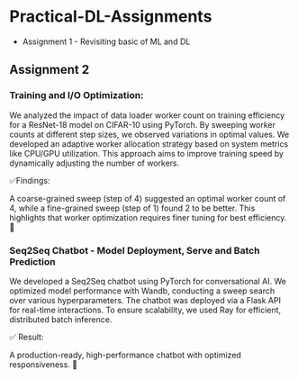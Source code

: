 # Practical-DL-Assignments
- Assignment 1 - Revisiting basic of ML and DL
## Assignment 2 
### Training and I/O Optimization: 
We analyzed the impact of data loader worker count on training efficiency for a ResNet-18 model on CIFAR-10 using PyTorch. By sweeping worker counts at different step sizes, we observed variations in optimal values. We developed an adaptive worker allocation strategy based on system metrics like CPU/GPU utilization. This approach aims to improve training speed by dynamically adjusting the number of workers.

✅Findings:

A coarse-grained sweep (step of 4) suggested an optimal worker count of 4, while a fine-grained sweep (step of 1) found 2 to be better. This highlights that worker optimization requires finer tuning for best efficiency. 🚀

### Seq2Seq Chatbot - Model Deployment, Serve and Batch Prediction
We developed a Seq2Seq chatbot using PyTorch for conversational AI.
We optimized model performance with Wandb, conducting a sweep search over various hyperparameters.
The chatbot was deployed via a Flask API for real-time interactions. 
To ensure scalability, we used Ray for efficient, distributed batch inference.

✅ Result: 

A production-ready, high-performance chatbot with optimized responsiveness. 🚀
